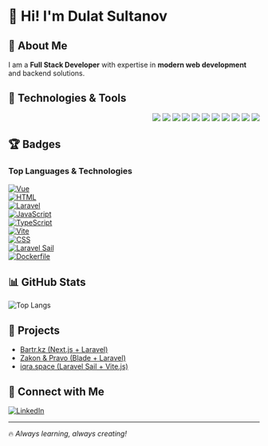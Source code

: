 # 👋 Hi! I'm Dulat Sultanov

## 🌟 About Me  
I am a **Full Stack Developer** with expertise in **modern web development** and backend solutions.  

## 🚀 Technologies & Tools  

<div align="right">
  <a href="https://vuejs.org/"><img src="https://img.shields.io/badge/Vue.js-%234FC08D.svg?style=for-the-badge&logo=vue.js&logoColor=white"></a>
  <a href="https://nextjs.org/"><img src="https://img.shields.io/badge/Next.js-%23000000.svg?style=for-the-badge&logo=next.js&logoColor=white"></a>
  <a href="https://nuxt.com/"><img src="https://img.shields.io/badge/Nuxt.js-%2300C58E.svg?style=for-the-badge&logo=nuxt.js&logoColor=white"></a>
  <a href="https://laravel.com/"><img src="https://img.shields.io/badge/Laravel-%23FF2D20.svg?style=for-the-badge&logo=laravel&logoColor=white"></a>
  <a href="https://laravel.com/docs/sail"><img src="https://img.shields.io/badge/Laravel_Sail-%232496ED.svg?style=for-the-badge&logo=docker&logoColor=white"></a>
  <a href="https://vitejs.dev/"><img src="https://img.shields.io/badge/Vite-%23646CFF.svg?style=for-the-badge&logo=vite&logoColor=white"></a>
  <a href="https://developer.mozilla.org/en-US/docs/Web/HTML"><img src="https://img.shields.io/badge/HTML-%23E34F26.svg?style=for-the-badge&logo=html5&logoColor=white"></a>
  <a href="https://developer.mozilla.org/en-US/docs/Web/JavaScript"><img src="https://img.shields.io/badge/JavaScript-%23F7DF1E.svg?style=for-the-badge&logo=javascript&logoColor=black"></a>
  <a href="https://www.typescriptlang.org/"><img src="https://img.shields.io/badge/TypeScript-%233178C6.svg?style=for-the-badge&logo=typescript&logoColor=white"></a>
  <a href="https://developer.mozilla.org/en-US/docs/Web/CSS"><img src="https://img.shields.io/badge/CSS-%231572B6.svg?style=for-the-badge&logo=css3&logoColor=white"></a>
  <a href="https://www.docker.com/"><img src="https://img.shields.io/badge/Docker-%232496ED.svg?style=for-the-badge&logo=docker&logoColor=white"></a>
</div>

## 🏆 Badges

### **Top Languages & Technologies**  
[![Vue](https://img.shields.io/badge/Vue-33.7%25-%234FC08D?style=for-the-badge&logo=vue.js&logoColor=white)](https://vuejs.org/)  
[![HTML](https://img.shields.io/badge/HTML-22.83%25-%23E34F26?style=for-the-badge&logo=html5&logoColor=white)](https://developer.mozilla.org/en-US/docs/Web/HTML)  
[![Laravel](https://img.shields.io/badge/Laravel-18.7%25-%23FF2D20?style=for-the-badge&logo=laravel&logoColor=white)](https://laravel.com/)  
[![JavaScript](https://img.shields.io/badge/JavaScript-16.09%25-%23F7DF1E?style=for-the-badge&logo=javascript&logoColor=black)](https://developer.mozilla.org/en-US/docs/Web/JavaScript)  
[![TypeScript](https://img.shields.io/badge/TypeScript-16.05%25-%233178C6?style=for-the-badge&logo=typescript&logoColor=white)](https://www.typescriptlang.org/)  
[![Vite](https://img.shields.io/badge/Vite-12.4%25-%23646CFF?style=for-the-badge&logo=vite&logoColor=white)](https://vitejs.dev/)  
[![CSS](https://img.shields.io/badge/CSS-9.91%25-%231572B6?style=for-the-badge&logo=css3&logoColor=white)](https://developer.mozilla.org/en-US/docs/Web/CSS)  
[![Laravel Sail](https://img.shields.io/badge/Laravel%20Sail-7.3%25-%23007ACC?style=for-the-badge&logo=laravel&logoColor=white)](https://laravel.com/docs/sail)  
[![Dockerfile](https://img.shields.io/badge/Dockerfile-1.42%25-%232496ED?style=for-the-badge&logo=docker&logoColor=white)](https://www.docker.com/)  




## 📊 GitHub Stats  

![Top Langs](https://github-readme-stats.vercel.app/api/top-langs/?username=dukatyty&layout=compact&theme=dark)  

## 📌 Projects  

- [Bartr.kz (Next.js + Laravel)](https://bartr.kz)
- [Zakon & Pravo (Blade + Laravel)](https://zakonpravo.kz)
- [iqra.space (Laravel Sail + Vite.js)](https://iqra.space)


## 📱 Connect with Me  

[![LinkedIn](https://img.shields.io/badge/LinkedIn-%230077B5.svg?style=for-the-badge&logo=linkedin&logoColor=white)](https://www.linkedin.com/in/YOUR_PROFILE)


---

🔥 _Always learning, always creating!_
